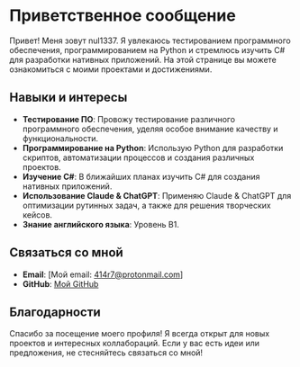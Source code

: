 # Приветственное сообщение

Привет! Меня зовут nul1337. Я увлекаюсь тестированием программного обеспечения, программированием на Python и стремлюсь изучить C# для разработки нативных приложений. На этой странице вы можете ознакомиться с моими проектами и достижениями.

## Навыки и интересы

- **Тестирование ПО**: Провожу тестирование различного программного обеспечения, уделяя особое внимание качеству и функциональности.
- **Программирование на Python**: Использую Python для разработки скриптов, автоматизации процессов и создания различных проектов.
- **Изучение C#**: В ближайших планах изучить C# для создания нативных приложений.
- **Использование Claude & ChatGPT**: Применяю Claude & ChatGPT для оптимизации рутинных задач, а также для решения творческих кейсов.
- **Знание английского языка**: Уровень B1.


## Связаться со мной

- **Email**: [Мой email: 414r7@protonmail.com]
- **GitHub**: [Мой GitHub](https://github.com/killerbe?tab=repositories)

## Благодарности

Спасибо за посещение моего профиля! Я всегда открыт для новых проектов и интересных коллабораций. Если у вас есть идеи или предложения, не стесняйтесь связаться со мной!

